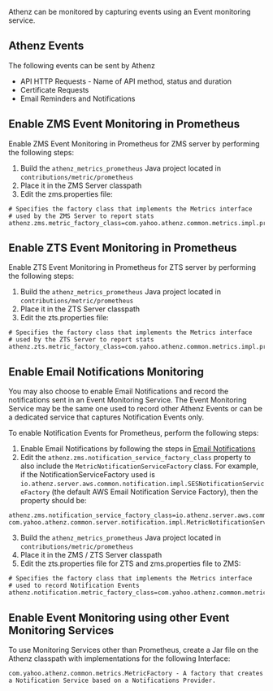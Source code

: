 Athenz can be monitored by capturing events using an Event monitoring service. 

## Athenz Events
The following events can be sent by Athenz

- API HTTP Requests - Name of API method, status and duration 
- Certificate Requests
- Email Reminders and Notifications

## Enable ZMS Event Monitoring in Prometheus
Enable ZMS Event Monitoring in Prometheus for ZMS server by performing the following steps:

1. Build the `athenz_metrics_prometheus` Java project located in `contributions/metric/prometheus`
2. Place it in the ZMS Server classpath
3. Edit the zms.properties file:

```
# Specifies the factory class that implements the Metrics interface
# used by the ZMS Server to report stats
athenz.zms.metric_factory_class=com.yahoo.athenz.common.metrics.impl.prometheus.PrometheusMetricFactory
```

## Enable ZTS Event Monitoring in Prometheus
Enable ZTS Event Monitoring in Prometheus for ZTS server by performing the following steps:

1. Build the `athenz_metrics_prometheus` Java project located in `contributions/metric/prometheus`
2. Place it in the ZTS Server classpath
3. Edit the zts.properties file:

```
# Specifies the factory class that implements the Metrics interface
# used by the ZTS Server to report stats
athenz.zts.metric_factory_class=com.yahoo.athenz.common.metrics.impl.prometheus.PrometheusMetricFactory
```

## Enable Email Notifications Monitoring
You may also choose to enable Email Notifications and record the notifications sent in an Event Monitoring Service.
The Event Monitoring Service may be the same one used to record other Athenz Events or can be a dedicated
service that captures Notification Events only.

To enable Notification Events for Prometheus, perform the following steps:

1. Enable Email Notifications by following the steps in [Email Notifications](email_notifications.md)
2. Edit the `athenz.zms.notification_service_factory_class` property to also include the `MetricNotificationServiceFactory` class.
For example, if the NotificationServiceFactory used is `io.athenz.server.aws.common.notification.impl.SESNotificationServiceFactory`
(the default AWS Email Notification Service Factory), then the property should be:
```
athenz.zms.notification_service_factory_class=io.athenz.server.aws.common.notification.impl.SESNotificationServiceFactory, com.yahoo.athenz.common.server.notification.impl.MetricNotificationServiceFactory
```

3. Build the `athenz_metrics_prometheus` Java project located in `contributions/metric/prometheus`
4. Place it in the ZMS / ZTS Server classpath
5. Edit the zts.properties file for ZTS and zms.properties file to ZMS:

```
# Specifies the factory class that implements the Metrics interface
# used to record Notification Events
athenz.notification.metric_factory_class=com.yahoo.athenz.common.metrics.impl.prometheus.PrometheusMetricFactory
```

## Enable Event Monitoring using other Event Monitoring Services

To use Monitoring Services other than Prometheus, create a Jar file on the Athenz classpath with implementations for the following Interface:

```
com.yahoo.athenz.common.metrics.MetricFactory - A factory that creates a Notification Service based on a Notifications Provider.
```

